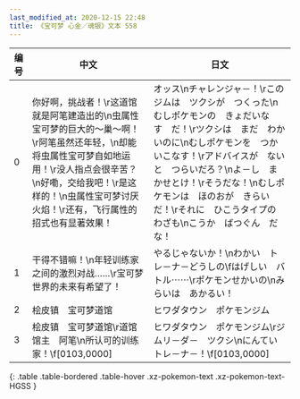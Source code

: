 ```yaml
---
last_modified_at: 2020-12-15 22:48
title: 《宝可梦 心金／魂银》文本 558
---
```

| 编号 | 中文 | 日文 |
| ---- | ---- | ---- |
| 0 | 你好啊，挑战者！\r这道馆就是阿笔建造出的\n虫属性宝可梦的巨大的～巢～啊！\r阿笔虽然还年轻，\n却能将虫属性宝可梦自如地运用！\r没人指点会很辛苦？\n好嘞，交给我吧！\r是这样的！\n虫属性宝可梦讨厌火焰！\r还有，飞行属性的招式也有显著效果！ | オッス\nチャレンジャ－！\rこのジムは　ツクシが　つくった\nむしポケモンの　きょだいな　す　だ！\rツクシは　まだ　わかいのに\nむしポケモンを　つかいこなす！\rアドバイスが　ないと　つらいだろ？\nよ－し　まかせとけ！\rそうだな！\nむしポケモンは　ほのおが　きらいだ！\rそれに　ひこうタイプの　わざも\nこうか　ばつぐん　だな！ |
| 1 | 干得不错嘛！\n年轻训练家之间的激烈对战……\r宝可梦世界的未来有希望了！ | やるじゃないか！\nわかい　トレ－ナ－どうしの\fはげしい　バトル⋯⋯\rポケモンせかいの\nみらいは　あかるい！ |
| 2 | 桧皮镇　宝可梦道馆 | ヒワダタウン　ポケモンジム |
| 3 | 桧皮镇　宝可梦道馆\r道馆馆主　阿笔\n所认可的训练家！\f[0103,0000] | ヒワダタウン　ポケモンジム\rジムリ－ダ－　ツクシ\nにんてい　トレ－ナ－！\f[0103,0000] |
{: .table .table-bordered .table-hover .xz-pokemon-text .xz-pokemon-text-HGSS }